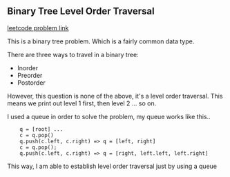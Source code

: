 Binary Tree Level Order Traversal
----

[leetcode problem link](https://oj.leetcode.com/problems/binary-tree-level-order-traversal/)

This is a binary tree problem. Which is a fairly common data type.

There are three ways to travel in a binary tree:

- Inorder
- Preorder
- Postorder

However, this question is none of the above, it's a level order traversal.
 This means we print out level 1 first, then level 2 ... so on.
 
 I used a queue in order to solve the problem, my queue works like this..
 
		q = [root] ...
		c = q.pop()
		q.push(c.left, c.right) => q = [left, right]
		c = q.pop();
		q.push(c.left, c.right) => q = [right, left.left, left.right]
		
This way, I am able to establish level order traversal just by using a queue